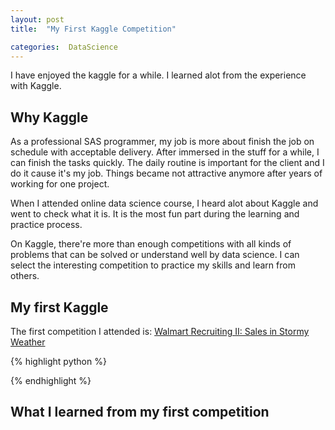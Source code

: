 ```yaml
---
layout: post
title:  "My First Kaggle Competition"

categories:  DataScience
---
```

I have enjoyed the kaggle for a while. I learned alot from the experience with Kaggle. 

## Why Kaggle
As a professional SAS programmer, my job is more about finish the job on schedule with acceptable delivery.
After immersed in the stuff for a while, I can finish the tasks quickly. The daily routine is important for the client and I do it cause it's my job.
Things became not attractive anymore after years of working for one project.

When I attended online data science course, I heard alot about Kaggle and went to check what it is.
It is the most fun part during the learning and practice process.

On Kaggle, there're more than enough competitions with all kinds of problems that can be solved or understand well by data science.
I can select the interesting competition to practice my skills and learn from others.

## My first Kaggle
The first competition I attended is:
[Walmart Recruiting II: Sales in Stormy Weather](https://www.kaggle.com/c/walmart-recruiting-sales-in-stormy-weather)


{% highlight python %} 

{% endhighlight %}

## What I learned from my first competition



